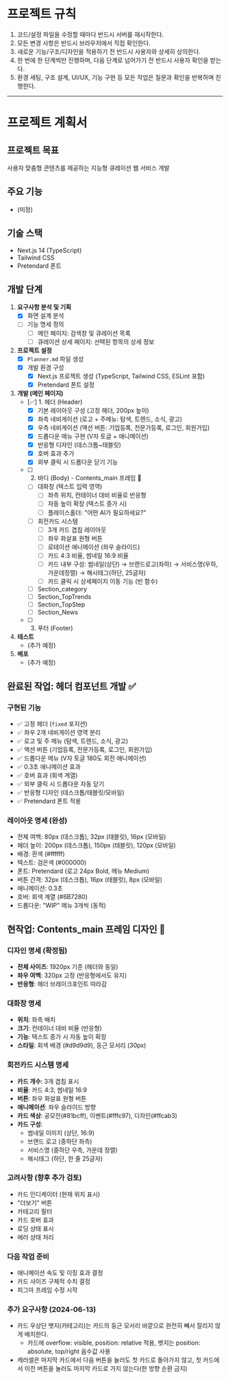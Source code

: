 # 프로젝트 규칙

1. 코드/설정 파일을 수정할 때마다 반드시 서버를 재시작한다.
2. 모든 변경 사항은 반드시 브라우저에서 직접 확인한다.
3. 새로운 기능/구조/디자인을 적용하기 전 반드시 사용자와 상세히 상의한다.
4. 한 번에 한 단계씩만 진행하며, 다음 단계로 넘어가기 전 반드시 사용자 확인을 받는다.
5. 환경 세팅, 구조 설계, UI/UX, 기능 구현 등 모든 작업은 질문과 확인을 반복하며 진행한다.

---

# 프로젝트 계획서

## 프로젝트 목표
사용자 맞춤형 콘텐츠를 제공하는 지능형 큐레이션 웹 서비스 개발

## 주요 기능
- (미정)

## 기술 스택
- Next.js 14 (TypeScript)
- Tailwind CSS
- Pretendard 폰트

## 개발 단계
1.  **요구사항 분석 및 기획**
    - [x] 화면 설계 분석
    - [ ] 기능 명세 정의
        - [ ] 메인 페이지: 검색창 및 큐레이션 목록
        - [ ] 큐레이션 상세 페이지: 선택된 항목의 상세 정보
2.  **프로젝트 설정**
    - [x] `Planner.md` 파일 생성
    - [x] 개발 환경 구성
        - [x] Next.js 프로젝트 생성 (TypeScript, Tailwind CSS, ESLint 포함)
        - [x] Pretendard 폰트 설정
3.  **개발 (메인 페이지)**
    - [✅] 1. 헤더 (Header)
        - [x] 기본 레이아웃 구성 (고정 헤더, 200px 높이)
        - [x] 좌측 네비게이션 (로고 + 주메뉴: 탐색, 트렌드, 소식, 광고)
        - [x] 우측 네비게이션 (액션 버튼: 기업등록, 전문가등록, 로그인, 회원가입)
        - [x] 드롭다운 메뉴 구현 (V자 토글 + 애니메이션)
        - [x] 반응형 디자인 (데스크톱~태블릿)
        - [x] 호버 효과 추가
        - [x] 외부 클릭 시 드롭다운 닫기 기능
    - [ ] 2. 바디 (Body) - Contents_main 프레임 🔄
        - [ ] 대화창 (텍스트 입력 영역)
            - [ ] 좌측 위치, 컨테이너 대비 비율로 반응형
            - [ ] 자동 높이 확장 (텍스트 증가 시)
            - [ ] 플레이스홀더: "어떤 AI가 필요하세요?"
        - [ ] 회전카드 시스템
            - [ ] 3개 카드 겹침 레이아웃
            - [ ] 좌우 화살표 원형 버튼
            - [ ] 로테이션 애니메이션 (좌우 슬라이드)
            - [ ] 카드 4:3 비율, 썸네일 16:9 비율
            - [ ] 카드 내부 구성: 썸네일(상단) → 브랜드로고(좌하) → 서비스명(우하, 가운데정렬) → 해시태그(하단, 25글자)
            - [ ] 카드 클릭 시 상세페이지 이동 기능 (빈 함수)
        - [ ] Section_category
        - [ ] Section_TopTrends
        - [ ] Section_TopStep
        - [ ] Section_News
    - [ ] 3. 푸터 (Footer)
4.  **테스트**
    - (추가 예정)
5.  **배포**
    - (추가 예정) 

## 완료된 작업: 헤더 컴포넌트 개발 ✅
### 구현된 기능
- ✅ 고정 헤더 (`fixed` 포지션)
- ✅ 좌우 2개 네비게이션 영역 분리
- ✅ 로고 및 주 메뉴 (탐색, 트렌드, 소식, 광고)
- ✅ 액션 버튼 (기업등록, 전문가등록, 로그인, 회원가입)
- ✅ 드롭다운 메뉴 (V자 토글 180도 회전 애니메이션)
- ✅ 0.3초 애니메이션 효과
- ✅ 호버 효과 (회색 계열)
- ✅ 외부 클릭 시 드롭다운 자동 닫기
- ✅ 반응형 디자인 (데스크톱/태블릿/모바일)
- ✅ Pretendard 폰트 적용

### 레이아웃 명세 (완성)
- 전체 여백: 80px (데스크톱), 32px (태블릿), 16px (모바일)
- 헤더 높이: 200px (데스크톱), 150px (태블릿), 120px (모바일)
- 배경: 흰색 (#ffffff)
- 텍스트: 검은색 (#000000)
- 폰트: Pretendard (로고 24px Bold, 메뉴 Medium)
- 버튼 간격: 32px (데스크톱), 16px (태블릿), 8px (모바일)
- 애니메이션: 0.3초
- 호버: 회색 계열 (#6B7280)
- 드롭다운: "WIP" 메뉴 3개씩 (동적)

## 현작업: Contents_main 프레임 디자인 🔄

### 디자인 명세 (확정됨)
- **전체 사이즈**: 1920px 기준 (헤더와 동일)
- **좌우 여백**: 320px 고정 (반응형에서도 유지)
- **반응형**: 헤더 브레이크포인트 따라감

### 대화창 명세
- **위치**: 좌측 배치
- **크기**: 컨테이너 대비 비율 (반응형)
- **기능**: 텍스트 증가 시 자동 높이 확장
- **스타일**: 회색 배경 (#d9d9d9), 둥근 모서리 (30px)

### 회전카드 시스템 명세
- **카드 개수**: 3개 겹침 표시
- **비율**: 카드 4:3, 썸네일 16:9
- **버튼**: 좌우 화살표 원형 버튼
- **애니메이션**: 좌우 슬라이드 방향
- **카드 색상**: 공모전(#81bcff), 이벤트(#fffc97), 디자인(#ffcab3)
- **카드 구성**:
  - 썸네일 이미지 (상단, 16:9)
  - 브랜드 로고 (중하단 좌측)
  - 서비스명 (중하단 우측, 가운데 정렬)
  - 해시태그 (하단, 한 줄 25글자)

### 고려사항 (향후 추가 검토)
- 카드 인디케이터 (현재 위치 표시)
- "더보기" 버튼
- 카테고리 필터
- 카드 호버 효과
- 로딩 상태 표시
- 에러 상태 처리

### 다음 작업 준비
- 애니메이션 속도 및 이징 효과 결정
- 카드 사이즈 구체적 수치 결정
- 피그마 프레임 수정 시작

### 추가 요구사항 (2024-06-13)
- 카드 우상단 뱃지(카테고리)는 카드의 둥근 모서리 바깥으로 완전히 빼서 잘리지 않게 배치한다.
    - 카드에 overflow: visible, position: relative 적용, 뱃지는 position: absolute, top/right 음수값 사용
- 캐러셀은 마지막 카드에서 다음 버튼을 눌러도 첫 카드로 돌아가지 않고, 첫 카드에서 이전 버튼을 눌러도 마지막 카드로 가지 않는다(한 방향 순환 금지) 